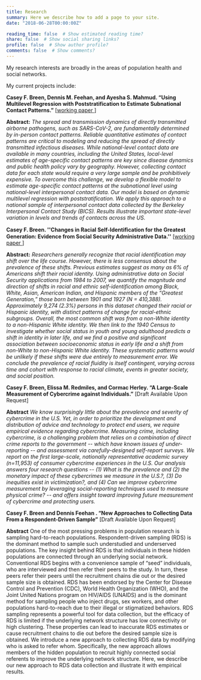 ```yaml
---
title: Research
summary: Here we describe how to add a page to your site.
date: "2018-06-28T00:00:00Z"

reading_time: false  # Show estimated reading time?
share: false  # Show social sharing links?
profile: false  # Show author profile?
comments: false  # Show comments?
---
```


My research interests are broadly in the areas of population health and social networks.  

My current projects include: 

 **Casey F. Breen, Dennis M. Feehan, and Ayesha S. Mahmud. “Using Multilevel Regression with Poststratification to Estimate Subnational Contact Patterns.”** [[working paper ](https://osf.io/preprints/socarxiv/87e32/)]

**Abstract:** *The spread and transmission dynamics of directly transmitted airborne pathogens, such as SARS-CoV-2, are fundamentally determined by in-person contact patterns. Reliable quantitative estimates of contact patterns are critical to modeling and reducing the spread of directly transmitted infectious diseases. While national-level contact data are available in many countries, including the United States, local-level estimates of age-specific contact patterns are key since disease dynamics and public health policy vary by geography. However, collecting contact data for each state would require a very large sample and be prohibitively expensive. To overcome this challenge, we develop a flexible model to estimate age-specific contact patterns at the subnational level using national-level interpersonal contact data. Our model is based on dynamic multilevel regression with poststratification. We apply this approach to a national sample of interpersonal contact data collected by the Berkeley Interpersonal Contact Study (BICS). Results illustrate important state-level variation in levels and trends of contacts across the US.* 


**Casey F. Breen. ''Changes in Racial Self-Identiﬁcation for the Greatest Generation: Evidence from Social Security Administrative Data.''** [[working paper ](https://osf.io/preprints/socarxiv/87e32/)]

**Abstract:** *Researchers generally recognize that racial identification may shift over the life course. However, there is less consensus about the prevalence of these shifts. Previous estimates suggest as many as 6% of Americans shift their racial identity. Using administrative data on Social Security applications from 1984 to 2007, we quantify the magnitude and direction of shifts in racial and ethnic self-identification among Black, White, Asian, American Indian, and Hispanic members of the “Greatest Generation,” those born between 1901 and 1927 (N = 410,388). Approximately 9,274 (2.3%) persons in this dataset changed their racial or Hispanic identity, with distinct patterns of change for racial-ethnic subgroups. Overall, the most common shift was from a non-White identity to a non-Hispanic White identity. We then link to the 1940 Census to investigate whether social status in youth and young adulthood predicts a shift in identity in later life, and we find a positive and significant association between socioeconomic status in early life and a shift from non-White to non-Hispanic White identity. These systematic patterns would be unlikely if these shifts were due entirely to measurement error. We conclude the prevalence of racial fluidity is itself contingent, varying across time and cohort with response to racial climate, events in greater society, and social position.* 

**Casey F. Breen, Elissa M. Redmiles, and Cormac Herley.  “A Large-Scale Measurement of Cybercrime against Individuals.”** [Draft Available Upon Request] 

**Abstract** *We know surprisingly little about the prevalence and severity of cybercrime in the U.S. Yet, in order to prioritize the development and distribution of advice and technology to protect end users, we require empirical evidence regarding cybercrime. Measuring crime, including cybercrime, is a challenging problem that relies on a combination of direct crime reports to the government -- which have known issues of under-reporting -- and assessment via carefully-designed self-report surveys. We report on the first large-scale, nationally representative academic survey (n=11,953) of consumer cybercrime experiences in the U.S. Our analysis answers four research questions -- (1) What is the prevalence and (2) the monetary impact of these cybercrimes we measure in the U.S.?, (3) Do inequities exist in victimization?, and (4) Can we improve cybercrime measurement by leveraging social-reporting techniques used to measure physical crime? -- and offers insight toward improving future measurement of cybercrime and protecting users.* 

**Casey F. Breen and Dennis Feehan .  “New Approaches to Collecting Data From a Respondent-Driven Sample”** [Draft Available Upon Request] 

**Abstract** One of the most pressing problems in population research is sampling hard-to-reach populations. Respondent-driven sampling (RDS) is the dominant method to sample such understudied and underserved populations. The key insight behind RDS is that individuals in these hidden populations are connected through an underlying social network. Conventional RDS begins with a convenience sample of “seed” individuals, who are interviewed and then refer their peers to the study. In turn, these peers refer their peers until the recruitment chains die out or the desired sample size is obtained. RDS has been endorsed by the Center for Disease Control and Prevention (CDC), World Health Organization (WHO), and the Joint United Nations program on HIV/AIDS (UNAIDS) and is the dominant method for sampling people who inject drugs, sex workers, and other populations hard-to-reach due to their illegal or stigmatized behaviors. RDS sampling represents a powerful tool for data collection, but the efficacy of RDS is limited if the underlying network structure has low connectivity or high clustering. These properties can lead to inaccurate RDS estimates or cause recruitment chains to die out before the desired sample size is obtained. We introduce a new approach to collecting RDS data by modifying who is asked to refer whom. Specifically, the new approach allows members of the hidden population to recruit highly connected social referents to improve the underlying network structure. Here, we describe our new approach to RDS data collection and illustrate it with empirical results.
